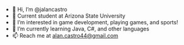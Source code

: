- 👋 Hi, I’m @jalancastro
- 🏫 Current student at Arizona State University
- 👀 I’m interested in game development, playing games, and sports!
- 🌱 I’m currently learning Java, C#, and other languages
- 📫 Reach me at alan.castro44@gmail.com

<!---
jalancastro/jalancastro is a ✨ special ✨ repository because its `README.md` (this file) appears on your GitHub profile.
You can click the Preview link to take a look at your changes.
--->
